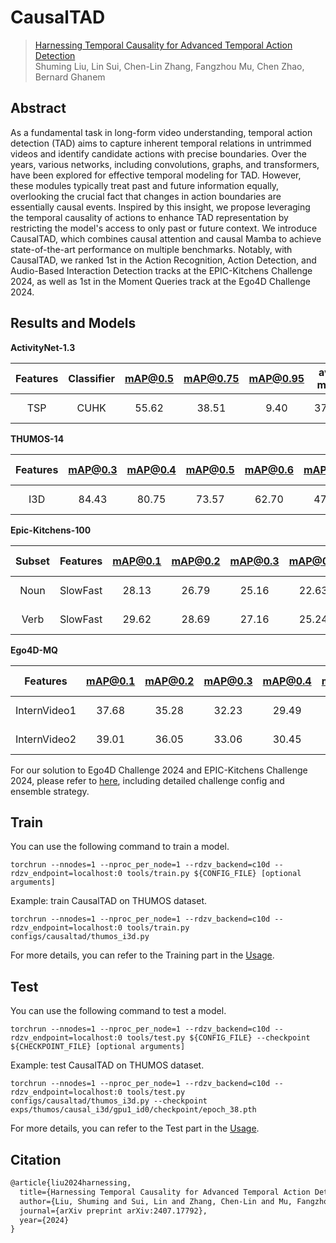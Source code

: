 # CausalTAD

> [Harnessing Temporal Causality for Advanced Temporal Action Detection](https://arxiv.org/abs/2407.17792)  
> Shuming Liu, Lin Sui, Chen-Lin Zhang, Fangzhou Mu, Chen Zhao, Bernard Ghanem

<!-- [ALGORITHM] -->

## Abstract

As a fundamental task in long-form video understanding, temporal action detection (TAD) aims to capture inherent temporal relations in untrimmed videos and identify candidate actions with precise boundaries. Over the years, various networks, including convolutions, graphs, and transformers, have been explored for effective temporal modeling for TAD. However, these modules typically treat past and future information equally, overlooking the crucial fact that changes in action boundaries are essentially causal events. 
Inspired by this insight, we propose leveraging the temporal causality of actions to enhance TAD representation by restricting the model's access to only past or future context. We introduce CausalTAD, which combines causal attention and causal Mamba to achieve state-of-the-art performance on multiple benchmarks. Notably, with CausalTAD, we ranked 1st in the Action Recognition, Action Detection, and Audio-Based Interaction Detection tracks at the EPIC-Kitchens Challenge 2024, as well as 1st in the Moment Queries track at the Ego4D Challenge 2024.

## Results and Models

**ActivityNet-1.3**

| Features | Classifier | mAP@0.5 | mAP@0.75 | mAP@0.95 | ave. mAP |        Config         |                                                                                          Download                                                                                          |
| :------: | :--------: | :-----: | :------: | :------: | :------: | :-------------------: | :----------------------------------------------------------------------------------------------------------------------------------------------------------------------------------------: |
|   TSP    |    CUHK    |  55.62  |  38.51   |   9.40   |  37.46   | [config](anet_tsp.py) | [model](https://drive.google.com/file/d/1U9vnuYllvn-uce1JhOTrOWUfxhHTfMJc/view?usp=sharing)   \| [log](https://drive.google.com/file/d/1bPVe27CHTDFsny4o-BanJzlZf_FWwafx/view?usp=sharing) |


**THUMOS-14**

| Features | mAP@0.3 | mAP@0.4 | mAP@0.5 | mAP@0.6 | mAP@0.7 | ave. mAP |         Config          |                                                                                          Download                                                                                          |
| :------: | :-----: | :-----: | :-----: | :-----: | :-----: | :------: | :---------------------: | :----------------------------------------------------------------------------------------------------------------------------------------------------------------------------------------: |
|   I3D    |  84.43  |  80.75  |  73.57  |  62.70  |  47.33  |  69.75   | [config](thumos_i3d.py) | [model](https://drive.google.com/file/d/19e6JLDO08HUkadvOf8aTaMJ8IapRowv5/view?usp=sharing)   \| [log](https://drive.google.com/file/d/1baXd9ZrlryefMJHEeBZvyKhbLSIY1V7w/view?usp=sharing) |


**Epic-Kitchens-100**

| Subset | Features | mAP@0.1 | mAP@0.2 | mAP@0.3 | mAP@0.4 | mAP@0.5 | ave. mAP |             Config              |                                                                                          Download                                                                                          |
| :----: | :------: | :-----: | :-----: | :-----: | :-----: | :-----: | :------: | :-----------------------------: | :----------------------------------------------------------------------------------------------------------------------------------------------------------------------------------------: |
|  Noun  | SlowFast |  28.13  |  26.79  |  25.16  |  22.63  |  18.70  |  24.28   | [config](epic_slowfast_noun.py) | [model](https://drive.google.com/file/d/13wUifnPfDMga7Hi29l33JtDdhlbhKA5k/view?usp=sharing)   \| [log](https://drive.google.com/file/d/17NpOHgCS18otReaJw74rwTx3TlKeAWQJ/view?usp=sharing) |
|  Verb  | SlowFast |  29.62  |  28.69  |  27.16  |  25.24  |  21.44  |  26.43   | [config](epic_slowfast_verb.py) | [model](https://drive.google.com/file/d/1WvbS8YQlb79KFIZWM0Tu-MDl3lETNQd2/view?usp=sharing)   \| [log](https://drive.google.com/file/d/1DluggD1UQ1iz6B19j6L29aXNbhiqDBHC/view?usp=sharing) |

**Ego4D-MQ**

|   Features   | mAP@0.1 | mAP@0.2 | mAP@0.3 | mAP@0.4 | mAP@0.5 | ave. mAP |             Config              |                                                                                          Download                                                                                          |
| :----------: | :-----: | :-----: | :-----: | :-----: | :-----: | :------: | :-----------------------------: | :----------------------------------------------------------------------------------------------------------------------------------------------------------------------------------------: |
| InternVideo1 |  37.68  |  35.28  |  32.23  |  29.49  |  26.29  |  32.19   | [config](ego4d_internvideo1.py) | [model](https://drive.google.com/file/d/1Uc1ZUJjB9gGdVzC6ej-ek5nlH7SY2VwR/view?usp=sharing)   \| [log](https://drive.google.com/file/d/1za48RI__Ed0DUCHpLp5Wqp3s7BtikIKW/view?usp=sharing) |
| InternVideo2 |  39.01  |  36.05  |  33.06  |  30.45  |  26.70  |  33.05   | [config](ego4d_internvideo2.py) | [model](https://drive.google.com/file/d/101--h23mBx7F3B8ezAabbuKlRbwB9vpj/view?usp=sharing)   \| [log](https://drive.google.com/file/d/1A5oSrmh-kzF6vQr5J-maiUIB34ZsSk5o/view?usp=sharing) |

For our solution to Ego4D Challenge 2024 and EPIC-Kitchens Challenge 2024, please refer to [here](egovis_challenge_2024/README.md), including detailed challenge config and ensemble strategy.


## Train

You can use the following command to train a model.

```shell
torchrun --nnodes=1 --nproc_per_node=1 --rdzv_backend=c10d --rdzv_endpoint=localhost:0 tools/train.py ${CONFIG_FILE} [optional arguments]
```

Example: train CausalTAD on THUMOS dataset.

```shell
torchrun --nnodes=1 --nproc_per_node=1 --rdzv_backend=c10d --rdzv_endpoint=localhost:0 tools/train.py configs/causaltad/thumos_i3d.py
```

For more details, you can refer to the Training part in the [Usage](../../docs/en/usage.md).

## Test

You can use the following command to test a model.

```shell
torchrun --nnodes=1 --nproc_per_node=1 --rdzv_backend=c10d --rdzv_endpoint=localhost:0 tools/test.py ${CONFIG_FILE} --checkpoint ${CHECKPOINT_FILE} [optional arguments]
```

Example: test CausalTAD on THUMOS dataset.

```shell
torchrun --nnodes=1 --nproc_per_node=1 --rdzv_backend=c10d --rdzv_endpoint=localhost:0 tools/test.py configs/causaltad/thumos_i3d.py --checkpoint exps/thumos/causal_i3d/gpu1_id0/checkpoint/epoch_38.pth
```

For more details, you can refer to the Test part in the [Usage](../../docs/en/usage.md).

## Citation

```latex
@article{liu2024harnessing,
  title={Harnessing Temporal Causality for Advanced Temporal Action Detection},
  author={Liu, Shuming and Sui, Lin and Zhang, Chen-Lin and Mu, Fangzhou and Zhao, Chen and Ghanem, Bernard},
  journal={arXiv preprint arXiv:2407.17792},
  year={2024}
}
```
